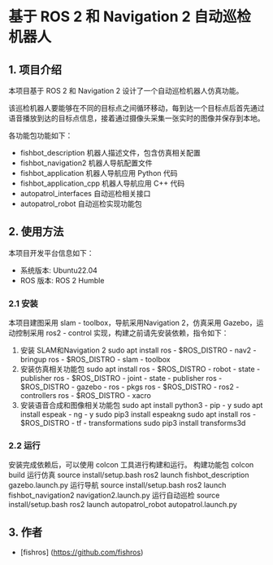 # 基于 ROS 2 和 Navigation 2 自动巡检机器人

## 1. 项目介绍
本项目基于 ROS 2 和  Navigation 2 设计了一个自动巡检机器人仿真功能。

该巡检机器人要能够在不同的目标点之间循环移动，每到达一个目标点后首先通过语音播放到达的目标点信息，接着通过摄像头采集一张实时的图像并保存到本地。

各功能包功能如下：
- fishbot_description 机器人描述文件，包含仿真相关配置
- fishbot_navigation2 机器人导航配置文件
- fishbot_application 机器人导航应用 Python 代码
- fishbot_application_cpp 机器人导航应用 C++ 代码
- autopatrol_interfaces  自动巡检相关接口
- autopatrol_robot  自动巡检实现功能包

## 2. 使用方法
本项目开发平台信息如下：
- 系统版本: Ubuntu22.04
- ROS 版本: ROS 2 Humble

### 2.1 安装
本项目建图采用 slam - toolbox，导航采用Navigation 2，仿真采用 Gazebo，运动控制采用 ros2 - control 实现，构建之前请先安装依赖，指令如下：
1. 安装 SLAM和Navigation 2
sudo apt install ros - $ROS_DISTRO - nav2 - bringup ros - $ROS_DISTRO - slam - toolbox
2. 安装仿真相关功能包
sudo apt install ros - $ROS_DISTRO - robot - state - publisher  ros - $ROS_DISTRO - joint - state - publisher ros - $ROS_DISTRO - gazebo - ros - pkgs ros - $ROS_DISTRO - ros2 - controllers ros - $ROS_DISTRO - xacro
3. 安装语音合成和图像相关功能包
sudo apt install python3 - pip  - y
sudo apt install espeak - ng - y
sudo pip3 install espeakng
sudo apt install ros - $ROS_DISTRO - tf - transformations
sudo pip3 install transforms3d

### 2.2 运行
安装完成依赖后，可以使用 colcon 工具进行构建和运行。
构建功能包
colcon build
运行仿真
source install/setup.bash
ros2 launch fishbot_description gazebo.launch.py
运行导航
source install/setup.bash
ros2 launch fishbot_navigation2 navigation2.launch.py
运行自动巡检
source install/setup.bash
ros2 launch autopatrol_robot autopatrol.launch.py

## 3. 作者
- [fishros] (https://github.com/fishros)